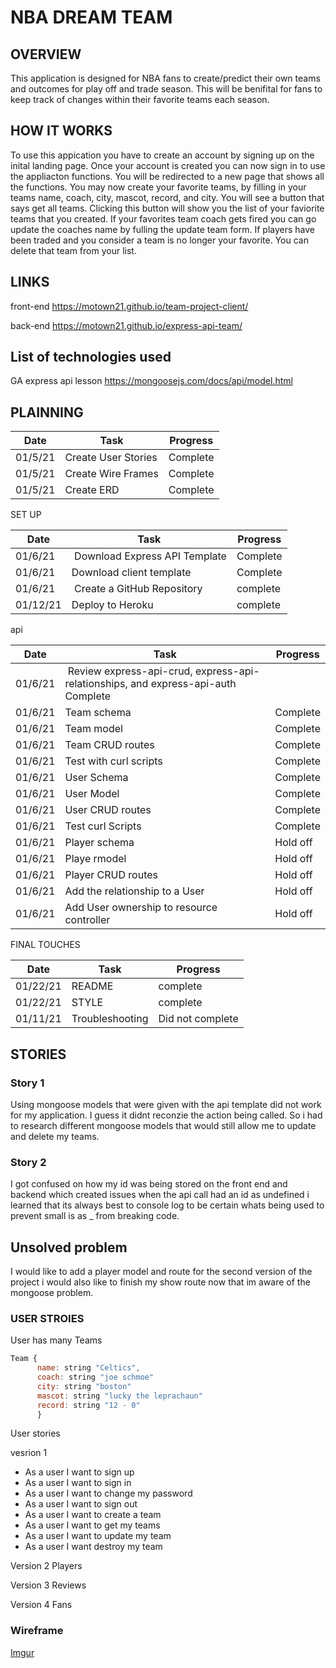 # NBA DREAM TEAM

## OVERVIEW
This application is designed for NBA fans to create/predict their own teams and outcomes for play off and trade season. This will be benifital for fans to keep track of changes within their favorite teams each season.
## HOW IT WORKS
To use this appication you have to create an account by signing up on the inital landing page. Once your account is created you can now sign in to use the appliacton functions. You will be redirected to a new page that shows all the functions. You may now create your favorite teams, by filling in your teams name, coach, city, mascot, record, and city. You will see a button that says get all teams. Clicking this button will show you the  list of your faviorite teams that you created. If your favorites team coach gets fired you can go update the coaches name by fulling the update team form. If players have been traded and you consider a  team is no longer your favorite. You can delete that team from your list.
## LINKS
front-end https://motown21.github.io/team-project-client/


back-end https://motown21.github.io/express-api-team/


## List of technologies used
GA express api lesson 
https://mongoosejs.com/docs/api/model.html

## PLAINNING


| Date 	|Task|	Progress |
|-------|--------|------------------|
| 01/5/21 |Create User Stories|Complete|
| 01/5/21	|Create Wire Frames	|Complete|
| 01/5/21	|Create ERD	|Complete|

SET UP

| Date | Task	| Progress |
|-------|-----------|---------------------|
| 01/6/21| Download Express API Template| Complete|
| 01/6/21|	Download client template | Complete|
| 01/6/21| Create a GitHub Repository | complete|
| 01/12/21|	Deploy to Heroku | complete|


api

| Date | Task	| Progress |
|-------|-----------|---------------------|
| 01/6/21 | Review express-api-crud, express-api-relationships, and express-api-auth	Complete|
| 01/6/21	|Team schema 	|Complete|
| 01/6/21	|Team model	|Complete|
| 01/6/21	|Team CRUD routes 	 |Complete|
| 01/6/21	|Test with curl scripts	| Complete|
| 01/6/21	|User Schema	|Complete|
| 01/6/21	|User Model	|Complete|
| 01/6/21	|User CRUD routes	|Complete|
| 01/6/21 |	Test curl Scripts 	|Complete|
| 01/6/21	|Player schema	|Hold off|
| 01/6/21	|Playe rmodel	|Hold off|
| 01/6/21	|Player CRUD routes	|Hold off|
| 01/6/21	|Add the relationship to a User	|Hold off|
| 01/6/21	|Add User ownership to resource controller |	Hold off|


FINAL TOUCHES

| Date |	Task |	Progress|
|-----------|--------|----------|
| 01/22/21	| README | complete |
| 01/22/21	| STYLE  | complete |
| 01/11/21	| Troubleshooting |	Did not complete |


## STORIES

### Story 1
Using mongoose models that were given with the api template did not work for my application. I guess it didnt reconzie the action being called. So i had to research different mongoose models that would still allow me to update and delete my teams.

### Story 2
I got confused on how my id was being stored on the front end and backend which created issues when the api call had an id as undefined i learned that its always best to console log to be certain whats being used to prevent small is as _ from breaking code.

## Unsolved problem
I would like to add a player model and route for the second version of the project i would also like to finish my show route now that im aware of the mongoose problem.

### USER STROIES

User has many Teams
``` js
Team {
      name: string "Celtics",
      coach: string "joe schmoe"
      city: string "boston"
      mascot: string "lucky the leprachaun"
      record: string "12 - 0"
      }
  ```
User stories


vesrion 1

- As a user I want to sign up
- As a user I want to sign in
- As a user I want to change my password
- As a user I want to sign out
- As a user I want to create a team
- As a user I want to get my teams
- As a user I want to update my team
- As a user I want destroy my team

Version 2
Players

Version 3
Reviews

Version 4
Fans

### Wireframe
[Imgur](https://i.imgur.com/p8PyUt1.jpg)
